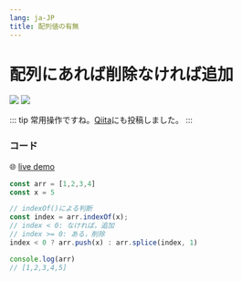 ```yaml
---
lang: ja-JP
title: 配列値の有無
---
```


# 配列にあれば削除なければ追加
![](https://img.shields.io/badge/-Typescript-9ca3af.svg?logo=typescript&style=popout-square)  ![](https://img.shields.io/badge/-Javascript-9ca3af.svg?logo=javascript&style=popout-square)



::: tip
常用操作ですね。[Qiita](https://qiita.com/kensoz/items/14ed846ace6abfec4c77)にも投稿しました。
:::



### コード

🌐 [live demo](https://codepen.io/kensoz/pen/BawgZGr)

```typescript
const arr = [1,2,3,4]
const x = 5

// indexOf()による判断
const index = arr.indexOf(x);
// index < 0: なければ，追加
// index >= 0: ある，削除
index < 0 ? arr.push(x) : arr.splice(index, 1)

console.log(arr)
// [1,2,3,4,5]
```

